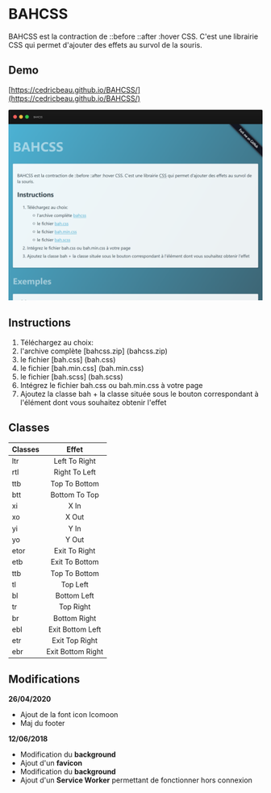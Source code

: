 # BAHCSS

BAHCSS est la contraction de ::before ::after :hover CSS. C'est une librairie CSS qui permet d'ajouter des effets au survol de la souris.

## Demo

[https://cedricbeau.github.io/BAHCSS/](https://cedricbeau.github.io/BAHCSS/)

![Capture d'écran de BAHCSS]( https://github.com/cedricbeau/BAHCSS/blob/master/bahcss.png "Capture d'écran de BAHCSS")

## Instructions

1. Téléchargez au choix:
  1. l'archive complète [bahcss.zip] (bahcss.zip)
  2. le fichier [bah.css] (bah.css)
  3. le fichier [bah.min.css] (bah.min.css)
  4. le fichier [bah.scss] (bah.scss)
2. Intégrez le fichier bah.css ou bah.min.css à votre page
3. Ajoutez la classe bah + la classe située sous le bouton correspondant à l'élément dont vous souhaitez obtenir l'effet

## Classes

| Classes       | Effet            |
| ------------- |:----------------:|
| ltr           | Left To Right    |
| rtl           | Right To Left    |
| ttb           | Top To Bottom    |
| btt           | Bottom To Top    |
| xi            | X In             |
| xo            | X Out            |
| yi            | Y In             |
| yo            | Y Out            |
| etor          | Exit To Right    |
| etb           | Exit To Bottom   |
| ttb           | Top To Bottom    |
| tl            | Top Left         |
| bl            | Bottom Left      |
| tr            | Top Right        |
| br            | Bottom Right     |
| ebl           | Exit Bottom Left |
| etr           | Exit Top Right   |
| ebr           | Exit Bottom Right|


## Modifications

**26/04/2020**

* Ajout de la font icon Icomoon
* Maj du footer

**12/06/2018**

* Modification du **background**
* Ajout d'un **favicon**
* Modification du **background**
* Ajout d'un **Service Worker** permettant de fonctionner hors connexion

